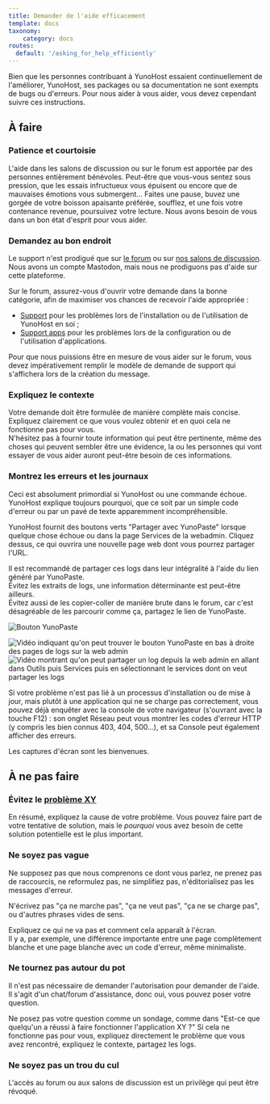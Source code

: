 ```yaml
---
title: Demander de l'aide efficacement
template: docs
taxonomy:
    category: docs
routes:
  default: '/asking_for_help_efficiently'
---
```


Bien que les personnes contribuant à YunoHost essaient continuellement de l'améliorer, YunoHost, ses packages ou sa documentation ne sont exempts de bugs ou d'erreurs. Pour nous aider à vous aider, vous devez cependant suivre ces instructions.

## À faire

### Patience et courtoisie

L'aide dans les salons de discussion ou sur le forum est apportée par des personnes entièrement bénévoles. Peut-être que vous-vous sentez sous pression, que les essais infructueux vous épuisent ou encore que de mauvaises émotions vous submergent... Faites une pause, buvez une gorgée de votre boisson apaisante préférée, soufflez, et une fois votre contenance revenue, poursuivez votre lecture. Nous avons besoin de vous dans un bon état d'esprit pour vous aider.

### Demandez au bon endroit

Le support n'est prodigué que sur [le forum](https://forum.yunohost.org?target=_blank) ou sur [nos salons de discussion](/chat_rooms?target=_blank).  
Nous avons un compte Mastodon, mais nous ne prodiguons pas d'aide sur cette plateforme.

Sur le forum, assurez-vous d'ouvrir votre demande dans la bonne catégorie, afin de maximiser vos chances de recevoir l'aide appropriée :

- [Support](https://forum.yunohost.org/c/support/6?target=_blank) pour les problèmes lors de l'installation ou de l'utilisation de YunoHost en soi ;
- [Support apps](https://forum.yunohost.org/c/apps/11?target=_blank) pour les problèmes lors de la configuration ou de l'utilisation d'applications.

Pour que nous puissions être en mesure de vous aider sur le forum, vous devez impérativement remplir le modèle de demande de support qui s'affichera lors de la création du message.

### Expliquez le contexte

Votre demande doit être formulée de manière complète mais concise. Expliquez clairement ce que vous voulez obtenir et en quoi cela ne fonctionne pas pour vous.  
N'hésitez pas à fournir toute information qui peut être pertinente, même des choses qui peuvent sembler être une évidence, la ou les personnes qui vont essayer de vous aider auront peut-être besoin de ces informations.

### Montrez les erreurs et les journaux

Ceci est absolument primordial si YunoHost ou une commande échoue. YunoHost explique toujours pourquoi, que ce soit par un simple code d'erreur ou par un pavé de texte apparemment incompréhensible.

YunoHost fournit des boutons verts "Partager avec YunoPaste" lorsque quelque chose échoue ou dans la page Services de la webadmin. Cliquez dessus, ce qui ouvrira une nouvelle page web dont vous pourrez partager l'URL.

Il est recommandé de partager ces logs dans leur intégralité à l'aide du lien généré par YunoPaste.  
Évitez les extraits de logs, une information déterminante est peut-être ailleurs.  
Évitez aussi de les copier-coller de manière brute dans le forum, car c'est désagréable de les parcourir comme ça, partagez le lien de YunoPaste.

![Bouton YunoPaste](image://yunopaste.png)

![Vidéo indiquant qu'on peut trouver le bouton YunoPaste en bas à droite des pages de logs sur la web admin](image://yunopaste_install.mp4?loop=1&controls=0&autoplay=1&muted)
![Vidéo montrant qu'on peut partager un log depuis la web admin en allant dans Outils puis Services puis en sélectionnant le services dont on veut partager les logs](image://yunopaste_service.mp4?loop=1&controls=0&autoplay=1&muted)

Si votre problème n'est pas lié à un processus d'installation ou de mise à jour, mais plutôt à une application qui ne se charge pas correctement, vous pouvez déjà enquêter avec la console de votre navigateur (s'ouvrant avec la touche F12) : son onglet Réseau peut vous montrer les codes d'erreur HTTP (y compris les bien connus 403, 404, 500...), et sa Console peut également afficher des erreurs.

Les captures d'écran sont les bienvenues.

## À ne pas faire

### Évitez le [problème XY](https://xyproblem.info/)

En résumé, expliquez la cause de votre problème. Vous pouvez faire part de votre tentative de solution, mais le *pourquoi* vous avez besoin de cette solution potentielle est le plus important.

### Ne soyez pas vague

Ne supposez pas que nous comprenons ce dont vous parlez, ne prenez pas de raccourcis, ne reformulez pas, ne simplifiez pas, n'éditorialisez pas les messages d'erreur.

N'écrivez pas "ça ne marche pas", "ça ne veut pas", "ça ne se charge pas", ou d'autres phrases vides de sens.

Expliquez ce qui ne va pas et comment cela apparaît à l'écran.  
Il y a, par exemple, une différence importante entre une page complètement blanche et une page blanche avec un code d'erreur, même minimaliste.

### Ne tournez pas autour du pot

Il n'est pas nécessaire de demander l'autorisation pour demander de l'aide. Il s'agit d'un chat/forum d'assistance, donc oui, vous pouvez poser votre question.

Ne posez pas votre question comme un sondage, comme dans "Est-ce que quelqu'un a réussi à faire fonctionner l'application XY ?" Si cela ne fonctionne pas pour vous, expliquez directement le problème que vous avez rencontré, expliquez le contexte, partagez les logs.

### Ne soyez pas un trou du cul

L'accès au forum ou aux salons de discussion est un privilège qui peut être révoqué.
